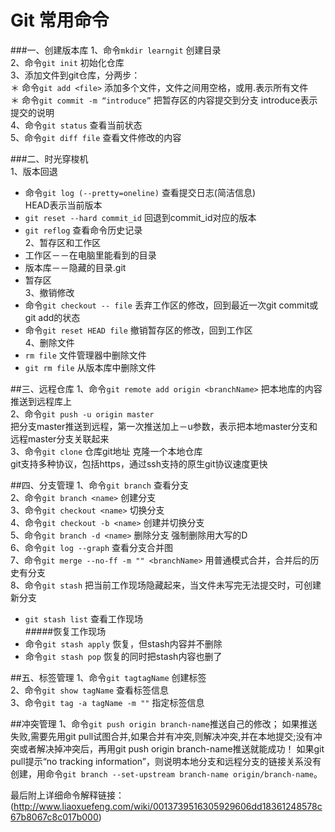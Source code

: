 # Git  常用命令
###一、创建版本库
1、命令`mkdir learngit`  创建目录<br>
2、命令`git init`  初始化仓库<br>
3、添加文件到git仓库，分两步：<br>
＊ 命令`git add <file>`  添加多个文件，文件之间用空格，或用.表示所有文件<br>
＊ 命令`git commit -m “introduce”` 把暂存区的内容提交到分支 introduce表示提交的说明<br>
4、命令`git status`  查看当前状态<br>
5、命令`git diff file` 查看文件修改的内容<br>

###二、时光穿梭机<br>
1、版本回退<br>
* 命令`git log (--pretty=oneline)`  查看提交日志(简洁信息)<br>
HEAD表示当前版本<br>
* `git reset --hard commit_id` 回退到commit_id对应的版本<br>
* `git reflog`  查看命令历史记录<br>
2、暂存区和工作区
* 工作区－－在电脑里能看到的目录<br>
* 版本库－－隐藏的目录.git<br>
* 暂存区<br>
3、撤销修改
* 命令`git checkout -- file` 丢弃工作区的修改，回到最近一次git commit或git add的状态<br>
* 命令`git reset HEAD file`  撤销暂存区的修改，回到工作区<br>
4、删除文件<br>
*  `rm file`  文件管理器中删除文件<br>
* `git rm file`  从版本库中删除文件<br>

##三、远程仓库
1、命令`git remote add origin <branchName>`   把本地库的内容推送到远程库上<br>
2、命令`git push -u origin master`<br> 把分支master推送到远程，第一次推送加上－u参数，表示把本地master分支和远程master分支关联起来<br>
3、命令`git clone` 仓库git地址   克隆一个本地仓库<br>
git支持多种协议，包括https，通过ssh支持的原生git协议速度更快<br>

##四、分支管理
1、命令`git branch`  查看分支<br>
2、命令`git branch <name>`  创建分支<br>
3、命令`git checkout <name>`  切换分支<br>
4、命令`git checkout -b <name>` 创建并切换分支<br>
5、命令`git branch -d <name>`  删除分支  强制删除用大写的D<br>
6、命令`git log --graph` 查看分支合并图<br>
7、命令`git merge --no-ff -m "" <branchName>` 用普通模式合并，合并后的历史有分支<br>
8、命令`git stash` 把当前工作现场隐藏起来，当文件未写完无法提交时，可创建新分支<br>
* `git stash list` 查看工作现场<br>
#####恢复工作现场<br>
* 命令`git stash apply` 恢复，但stash内容并不删除<br>
* 命令`git stash pop` 恢复的同时把stash内容也删了<br>

##五、标签管理
1、命令`git tagtagName` 创建标签<br>
2、命令`git show tagName`  查看标签信息<br>
3、命令`git tag -a tagName -m ""`  指定标签信息<br>

##冲突管理
1、命令`git push origin branch-name`推送自己的修改；
如果推送失败,需要先用git pull试图合并,如果合并有冲突,则解决冲突,并在本地提交;没有冲突或者解决掉冲突后，再用git push origin branch-name推送就能成功！
如果git pull提示“no tracking information”，则说明本地分支和远程分支的链接关系没有创建，用命令`git branch --set-upstream branch-name origin/branch-name`。

最后附上详细命令解释链接：(http://www.liaoxuefeng.com/wiki/0013739516305929606dd18361248578c67b8067c8c017b000)



